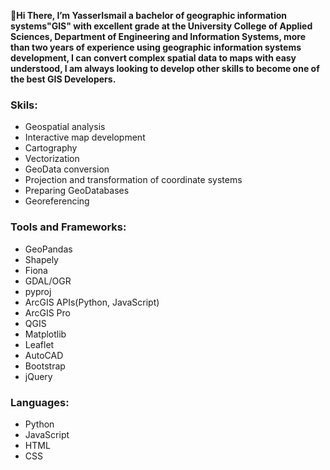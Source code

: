 <!---
- 👋 Hi, I’m @YasserIsmail
- 👀 I’m interested in ...
- 🌱 I’m currently learning ...
- 💞️ I’m looking to collaborate on ...
- 📫 How to reach me ...
--->

<!---
YasserIsmail/YasserIsmail is a ✨ special ✨ repository because its `README.md` (this file) appears on your GitHub profile.
You can click the Preview link to take a look at your changes.
--->
👋**Hi There, I’m YasserIsmail a bachelor of geographic information systems"GIS" with excellent grade at the University College of Applied Sciences, Department of Engineering and Information Systems, more than two years of experience using geographic information systems development, I can convert complex spatial data to maps with easy understood, I am always looking to develop other skills to become one of the best GIS Developers.**

### Skils:
* Geospatial analysis
* Interactive map development
* Cartography
* Vectorization
* GeoData conversion
* Projection and transformation of coordinate systems
* Preparing GeoDatabases
* Georeferencing

### Tools and Frameworks:
* GeoPandas
* Shapely
* Fiona
* GDAL/OGR
* pyproj
* ArcGIS APIs(Python, JavaScript)
* ArcGIS Pro
* QGIS
* Matplotlib
* Leaflet
* AutoCAD
* Bootstrap
* jQuery

### Languages:
* Python
* JavaScript
* HTML
* CSS
